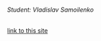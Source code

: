 ###### Student: Vladislav Samoilenko
 [link to this site](https://vladhorii.github.io/goit-markup-hw-01/)
